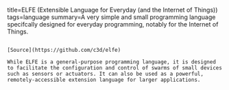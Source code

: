 title=ELFE (Extensible Language for Everyday (and the Internet of Things))
tags=language
summary=A very simple and small programming language specifcally designed for everyday programming, notably for the Internet of Things. 
~~~~~~

[Source](https://github.com/c3d/elfe)

While ELFE is a general-purpose programming language, it is designed to facilitate the configuration and control of swarms of small devices such as sensors or actuators. It can also be used as a powerful, remotely-accessible extension language for larger applications. 

